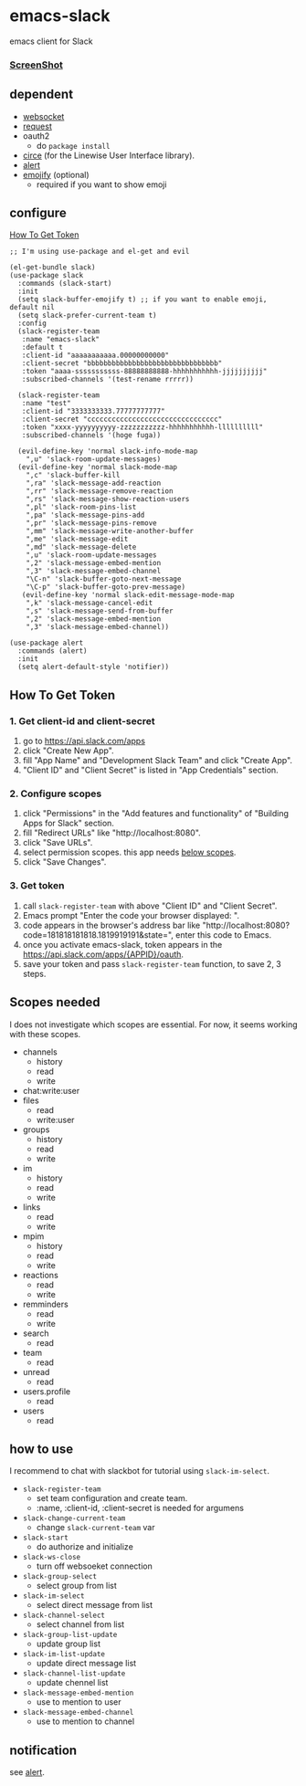 # emacs-slack

emacs client for Slack
### **[ScreenShot](https://github.com/yuya373/emacs-slack/wiki/ScreenShots)**

## dependent
- [websocket](https://github.com/ahyatt/emacs-websocket)
- [request](https://github.com/tkf/emacs-request)
- oauth2
  - do `package install`
- [circe](https://github.com/jorgenschaefer/circe) (for the Linewise
  User Interface library).
- [alert](https://github.com/jwiegley/alert)
- [emojify](https://github.com/iqbalansari/emacs-emojify) (optional)
  - required if you want to show emoji


## configure
[How To Get Token](#how-to-get-token)


```elisp
;; I'm using use-package and el-get and evil

(el-get-bundle slack)
(use-package slack
  :commands (slack-start)
  :init
  (setq slack-buffer-emojify t) ;; if you want to enable emoji, default nil
  (setq slack-prefer-current-team t)
  :config
  (slack-register-team
   :name "emacs-slack"
   :default t
   :client-id "aaaaaaaaaaa.00000000000"
   :client-secret "bbbbbbbbbbbbbbbbbbbbbbbbbbbbbbbb"
   :token "aaaa-sssssssssss-88888888888-hhhhhhhhhhh-jjjjjjjjjj"
   :subscribed-channels '(test-rename rrrrr))

  (slack-register-team
   :name "test"
   :client-id "3333333333.77777777777"
   :client-secret "cccccccccccccccccccccccccccccccc"
   :token "xxxx-yyyyyyyyyy-zzzzzzzzzzz-hhhhhhhhhhh-llllllllll"
   :subscribed-channels '(hoge fuga))

  (evil-define-key 'normal slack-info-mode-map
    ",u" 'slack-room-update-messages)
  (evil-define-key 'normal slack-mode-map
    ",c" 'slack-buffer-kill
    ",ra" 'slack-message-add-reaction
    ",rr" 'slack-message-remove-reaction
    ",rs" 'slack-message-show-reaction-users
    ",pl" 'slack-room-pins-list
    ",pa" 'slack-message-pins-add
    ",pr" 'slack-message-pins-remove
    ",mm" 'slack-message-write-another-buffer
    ",me" 'slack-message-edit
    ",md" 'slack-message-delete
    ",u" 'slack-room-update-messages
    ",2" 'slack-message-embed-mention
    ",3" 'slack-message-embed-channel
    "\C-n" 'slack-buffer-goto-next-message
    "\C-p" 'slack-buffer-goto-prev-message)
   (evil-define-key 'normal slack-edit-message-mode-map
    ",k" 'slack-message-cancel-edit
    ",s" 'slack-message-send-from-buffer
    ",2" 'slack-message-embed-mention
    ",3" 'slack-message-embed-channel))

(use-package alert
  :commands (alert)
  :init
  (setq alert-default-style 'notifier))

```


## How To Get Token

### 1. Get client-id and client-secret

1. go to https://api.slack.com/apps
2. click "Create New App".
3. fill "App Name" and "Development Slack Team" and click "Create App".
4. "Client ID" and "Client Secret" is listed in "App Credentials" section.

### 2. Configure scopes

1. click "Permissions" in the "Add features and functionality" of "Building Apps for Slack" section.
2. fill "Redirect URLs" like "http://localhost:8080".
3. click "Save URLs".
4. select permission scopes. this app needs [below scopes](#scopes-needed).
5. click "Save Changes".

### 3. Get token

1. call `slack-register-team` with above "Client ID" and "Client Secret".
2. Emacs prompt "Enter the code your browser displayed: ".
3. code appears in the browser's address bar like "http://localhost:8080?code=181818181818.1819919191&state=", enter this code to Emacs.
4. once you activate emacs-slack, token appears in the https://api.slack.com/apps/{APPID}/oauth.
5. save your token and pass `slack-register-team` function, to save 2, 3 steps.

## Scopes needed
I does not investigate which scopes are essential.
For now, it seems working with these scopes.

- channels
  - history
  - read
  - write
- chat:write:user
- files
  - read
  - write:user
- groups
  - history
  - read
  - write
- im
  - history
  - read
  - write
- links
  - read
  - write
- mpim
  - history
  - read
  - write
- reactions
  - read
  - write
- remminders
  - read
  - write
- search
  - read
- team
  - read
- unread
  - read
- users.profile
  - read
- users
  - read


## how to use

I recommend to chat with slackbot for tutorial using `slack-im-select`.

- `slack-register-team`
  - set team configuration and create team.
  - :name, :client-id, :client-secret is needed for argumens
- `slack-change-current-team`
  - change `slack-current-team` var
- `slack-start`
  - do authorize and initialize
- `slack-ws-close`
  - turn off websoeket connection
- `slack-group-select`
  - select group from list
- `slack-im-select`
  - select direct message from list
- `slack-channel-select`
  - select channel from list
- `slack-group-list-update`
  - update group list
- `slack-im-list-update`
  - update direct message list
- `slack-channel-list-update`
  - update chennel list
- `slack-message-embed-mention`
  - use to mention to user
- `slack-message-embed-channel`
  - use to mention to channel



## notification

see [alert](https://github.com/jwiegley/alert).
